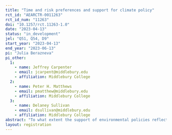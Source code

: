 ```yaml
---
title: "Time and risk preferences and support for climate policy"
rct_id: "AEARCTR-0011263"
rct_id_num: "11263"
doi: "10.1257/rct.11263-1.0"
date: "2023-04-13"
status: "in_development"
jel: "Q51, Q54, D9"
start_year: "2023-04-13"
end_year: "2023-06-13"
pi: "Julia Berazneva"
pi_other:
  1:
    - name: Jeffrey Carpenter
    - email: jcarpent@middlebury.edu
    - affiliation: Middlebury College
  2:
    - name: Peter H. Matthews
    - email: pmatthew@middlebury.edu
    - affiliation: Middlebury College
  3:
    - name: Delaney Sullivan
    - email: dsullivan@middlebury.edu
    - affiliation: Middlebury College
abstract: "To what extent the support of environmental policies reflects differences in individual time and risk preferences is an outstanding question, which is important for both the design of successful climate policies and to induce behavioral changes required to achieve climate goals. In this study, we design an information provision experiment that activates individual time or risk preferences, by asking individuals to estimate the timing or likelihood of extreme temperatures in their state and for a subset of them providing information about the latest scientific estimates of the timing or likelihood, before asking about their support for climate policies and intended behaviors. "
layout: registration
---
```


